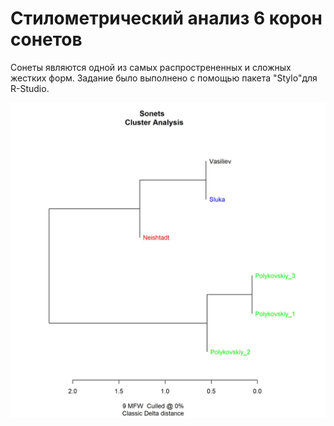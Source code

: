# Стилометрический анализ 6 корон сонетов
Сонеты являются одной из самых распрострененных и сложных жестких форм. 
Задание было выполнено с помощью пакета "Stylo"для R-Studio. 

![Результат анализа](Sonets.jpg)
